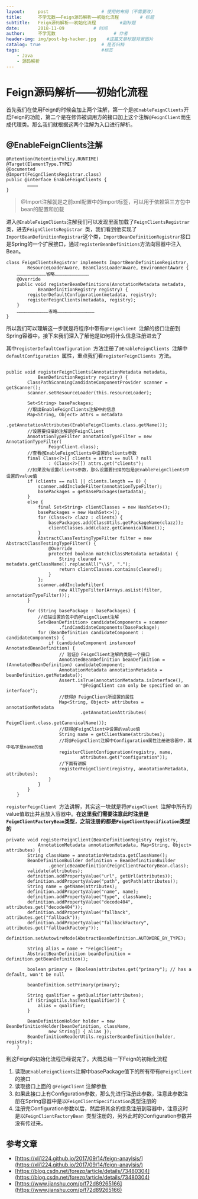 ```yaml
---
layout:     post                    # 使用的布局（不需要改）
title:      不学无数——Feign源码解析——初始化流程        # 标题
subtitle:   Feign源码解析——初始化流程         #副标题
date:       2018-11-09           # 时间
author:     不学无数                      # 作者
header-img: img/post-bg-hacker.jpg    #这篇文章标题背景图片
catalog: true                       # 是否归档
tags:                               #标签
    - Java
    - 源码解析
---
```


# Feign源码解析——初始化流程

首先我们在使用Feign的时候会加上两个注解，第一个是`@EnableFeignClients`开启Feign的功能，第二个是在修饰被调用方的接口加上这个注解`@FeignClient`而生成代理类。那么我们就根据这两个注解为入口进行解析。

## @EnableFeignClients注解

```
@Retention(RetentionPolicy.RUNTIME)
@Target(ElementType.TYPE)
@Documented
@Import(FeignClientsRegistrar.class)
public @interface EnableFeignClients {
		…………
}

```

> @Import注解就是之前xml配置中的import标签，可以用于依赖第三方包中bean的配置和加载

进入`@EnableFeignClients`注解我们可以发现里面加载了`FeignClientsRegistrar`类，进去`FeignClientsRegistrar `类，我们看到他实现了`ImportBeanDefinitionRegistrar`这个类，`ImportBeanDefinitionRegistrar`接口是Spring的一个扩展接口，通过`registerBeanDefinitions`方法向容器中注入Bean。

```
class FeignClientsRegistrar implements ImportBeanDefinitionRegistrar,
		ResourceLoaderAware, BeanClassLoaderAware, EnvironmentAware {
    ……………………………省略…………………………………
	@Override
	public void registerBeanDefinitions(AnnotationMetadata metadata,
			BeanDefinitionRegistry registry) {
		registerDefaultConfiguration(metadata, registry);
		registerFeignClients(metadata, registry);
	}
	………………………………省略……………………………………
}

```

所以我们可以理解这一步就是将程序中带有`@FeignClient `注解的接口注册到Spring容器中。接下来我们深入了解他是如何将什么信息注册进去了

其中`registerDefaultConfiguration `方法注册了`@EnableFeignClients `注解中`defaultConfiguration `属性，重点我们看`registerFeignClients `方法。

```

public void registerFeignClients(AnnotationMetadata metadata,
			BeanDefinitionRegistry registry) {
		ClassPathScanningCandidateComponentProvider scanner = getScanner();
		scanner.setResourceLoader(this.resourceLoader);

		Set<String> basePackages;
		//取出EnableFeignClients注解中的信息
		Map<String, Object> attrs = metadata
				.getAnnotationAttributes(EnableFeignClients.class.getName());
		//设置要扫描的注解是@FeignClient
		AnnotationTypeFilter annotationTypeFilter = new AnnotationTypeFilter(
				FeignClient.class);
		//查看@EnableFeignClients中设置的clients参数
		final Class<?>[] clients = attrs == null ? null
				: (Class<?>[]) attrs.get("clients");
		//如果没有设置clients参数，那么设置要扫描的包是@EnableFeignClients中设置的value值
		if (clients == null || clients.length == 0) {
			scanner.addIncludeFilter(annotationTypeFilter);
			basePackages = getBasePackages(metadata);
		}
		else {
			final Set<String> clientClasses = new HashSet<>();
			basePackages = new HashSet<>();
			for (Class<?> clazz : clients) {
				basePackages.add(ClassUtils.getPackageName(clazz));
				clientClasses.add(clazz.getCanonicalName());
			}
			AbstractClassTestingTypeFilter filter = new AbstractClassTestingTypeFilter() {
				@Override
				protected boolean match(ClassMetadata metadata) {
					String cleaned = metadata.getClassName().replaceAll("\\$", ".");
					return clientClasses.contains(cleaned);
				}
			};
			scanner.addIncludeFilter(
					new AllTypeFilter(Arrays.asList(filter, annotationTypeFilter)));
		}

		for (String basePackage : basePackages) {
			//扫描设置的包中的@FeignClient注解
			Set<BeanDefinition> candidateComponents = scanner
					.findCandidateComponents(basePackage);
			for (BeanDefinition candidateComponent : candidateComponents) {
				if (candidateComponent instanceof AnnotatedBeanDefinition) {
					// 验证@ FeignClient注解的类是一个接口
					AnnotatedBeanDefinition beanDefinition = (AnnotatedBeanDefinition) candidateComponent;
					AnnotationMetadata annotationMetadata = beanDefinition.getMetadata();
					Assert.isTrue(annotationMetadata.isInterface(),
							"@FeignClient can only be specified on an interface");
					//获得@ FeignClient所设置的属性
					Map<String, Object> attributes = annotationMetadata
							.getAnnotationAttributes(
									FeignClient.class.getCanonicalName());
					//获得@FeignClient中设置的value值
					String name = getClientName(attributes);
					//将@FeignClient注解中Configuration属性注册进容器中，其中名字是name的值
					registerClientConfiguration(registry, name,
							attributes.get("configuration"));
					//下面有讲解
					registerFeignClient(registry, annotationMetadata, attributes);
				}
			}
		}
	}

```
`registerFeignClient `方法讲解，其实这一块就是将`@FeignClient `注解中所有的value值取出并且放入容器中。**在这里我们需要注意此时注册是`FeignClientFactoryBean`类型，之前注册的都是`FeignClientSpecification`类型的**

```
private void registerFeignClient(BeanDefinitionRegistry registry,
			AnnotationMetadata annotationMetadata, Map<String, Object> attributes) {
		String className = annotationMetadata.getClassName();
		BeanDefinitionBuilder definition = BeanDefinitionBuilder
				.genericBeanDefinition(FeignClientFactoryBean.class);
		validate(attributes);
		definition.addPropertyValue("url", getUrl(attributes));
		definition.addPropertyValue("path", getPath(attributes));
		String name = getName(attributes);
		definition.addPropertyValue("name", name);
		definition.addPropertyValue("type", className);
		definition.addPropertyValue("decode404", attributes.get("decode404"));
		definition.addPropertyValue("fallback", attributes.get("fallback"));
		definition.addPropertyValue("fallbackFactory", attributes.get("fallbackFactory"));
		definition.setAutowireMode(AbstractBeanDefinition.AUTOWIRE_BY_TYPE);

		String alias = name + "FeignClient";
		AbstractBeanDefinition beanDefinition = definition.getBeanDefinition();

		boolean primary = (Boolean)attributes.get("primary"); // has a default, won't be null

		beanDefinition.setPrimary(primary);

		String qualifier = getQualifier(attributes);
		if (StringUtils.hasText(qualifier)) {
			alias = qualifier;
		}

		BeanDefinitionHolder holder = new BeanDefinitionHolder(beanDefinition, className,
				new String[] { alias });
		BeanDefinitionReaderUtils.registerBeanDefinition(holder, registry);
	}

```

到这Feign的初始化流程已经说完了。大概总结一下Feign的初始化流程

1. 读取`@EnableFeignClients`注解中basePackage值下的所有带有`@FeignClient`的接口
2. 读取接口上面的 `@FeignClient` 注解参数
3. 如果此接口上有Configuration参数，那么先进行注册此参数，注意此参数注册在Spring容器中是以`FeignClientSpecification`类型注册的
4. 注册完Configuration参数以后，然后将其余的信息注册到容器中，注意这时是以`FeignClientFactoryBean `类型注册的，另外此时的Configuration参数并没有传过来。



## 参考文章

* [https://xli1224.github.io/2017/09/14/feign-anaylsis/](https://xli1224.github.io/2017/09/14/feign-anaylsis/)
* [https://blog.csdn.net/forezp/article/details/73480304](https://blog.csdn.net/forezp/article/details/73480304)
* [https://www.jianshu.com/p/f72d89265166](https://www.jianshu.com/p/f72d89265166)